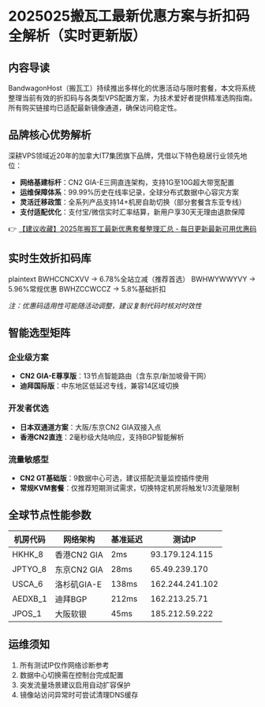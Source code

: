 # 2025025搬瓦工最新优惠方案与折扣码全解析（实时更新版）

## 内容导读
BandwagonHost（搬瓦工）持续推出多样化的优惠活动与限时套餐，本文将系统整理当前有效的折扣码与各类型VPS配置方案，为技术爱好者提供精准选购指南。所有购买链接均已适配最新镜像通道，确保访问稳定性。

## 品牌核心优势解析
深耕VPS领域近20年的加拿大IT7集团旗下品牌，凭借以下特色稳居行业领先地位：

- **网络基建标杆**：CN2 GIA-E三网直连架构，支持1G至10G超大带宽配置
- **运维保障体系**：99.99%历史在线率记录，全球分布式数据中心容灾方案
- **灵活迁移政策**：全系列产品支持14+机房自助切换（部分套餐含东亚专线）
- **支付适配优化**：支付宝/微信实时汇率结算，新用户享30天无理由退款保障

👉 [【建议收藏】2025年搬瓦工最新优惠套餐整理汇总 - 每日更新最新可用优惠码](https://bit.ly/banwagon)

## 实时生效折扣码库
plaintext
BWHCCNCXVV → 6.78%全站立减（推荐首选）
BWHWYWWYVY → 5.96%常规优惠
BWHZCCWCCZ → 5.8%基础折扣

*注：优惠码适用性可能随活动调整，建议复制代码时核对时效性*

## 智能选型矩阵
### 企业级方案
- **CN2 GIA-E尊享版**：13节点智能路由（含东京/新加坡骨干网）
- **迪拜国际版**：中东地区低延迟专线，兼容14区域切换

### 开发者优选
- **日本双通道方案**：大阪/东京CN2 GIA双接入点
- **香港CN2直连**：2毫秒级大陆响应，支持BGP智能解析

### 流量敏感型
- **CN2 GT基础版**：9数据中心可选，建议搭配流量监控插件使用
- **常规KVM套餐**：仅推荐短期测试需求，切换特定机房将触发1/3流量限制

## 全球节点性能参数
| 机房代码   | 网络架构          | 基准延迟 | 测试IP         |
|------------|-------------------|----------|----------------|
| HKHK_8     | 香港CN2 GIA       | 2ms      | 93.179.124.115 |
| JPTYO_8    | 东京CN2 GIA       | 28ms     | 65.49.239.170  |
| USCA_6     | 洛杉矶GIA-E       | 138ms    | 162.244.241.102|
| AEDXB_1    | 迪拜BGP           | 212ms    | 162.213.25.71  |
| JPOS_1     | 大阪软银          | 45ms     | 185.212.59.222 |

## 运维须知
1. 所有测试IP仅作网络诊断参考
2. 数据中心切换需在控制台完成配置
3. 突发流量场景建议启用自动扩容保护
4. 镜像站访问异常时可尝试清理DNS缓存